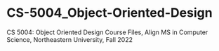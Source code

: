 # CS-5004_Object-Oriented-Design
CS 5004: Object Oriented Design Course Files, Align MS in Computer Science, Northeastern University, Fall 2022
